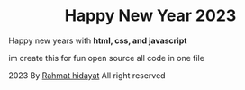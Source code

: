 <div align="center">

# Happy New Year 2023
</div>


Happy new years with <b>html, css, and javascript</b>

im create this for fun open source all code in one file

<p>2023 By <a href="https://www.instagram.com/mat_1337.id/">Rahmat hidayat<a> All right reserved</p>
